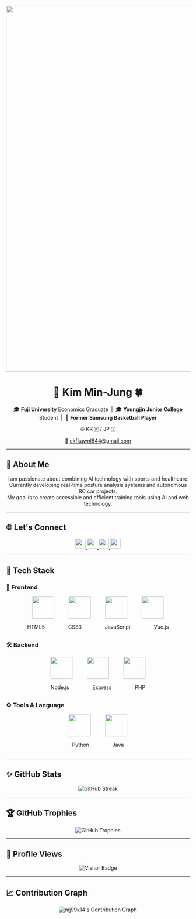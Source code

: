 

<p align="center">
  <img src="https://capsule-render.vercel.app/api?type=waving&color=6994CD&text=Welcome%20to%20Min-Jung's%20GitHub!&animation=twinkling&height=250&fontSize=60&fontColor=FFFFFF&fontAlign=center" width="1000"/>
</p>

<h1 align="center">🐼 Kim Min-Jung 🍀</h1>

<p align="center">
  🎓 <b>Fuji University</b> Economics Graduate &nbsp;|&nbsp;
  🎓 <b>Youngjin Junior College</b> Student &nbsp;|&nbsp;
  🏀 <b>Former Samsung Basketball Player</b>
</p>

<p align="center">
  🌐 KR 🇰 / JP 🇯
</p>

<p align="center">
  📧 <a href="mailto:ekfkawnl644@gmail.com">ekfkawnl644@gmail.com</a>
</p>

---

## 👋 About Me

<p align="center">
  I am passionate about combining AI technology with sports and healthcare. <br>
  Currently developing real-time posture analysis systems and autonomous RC car projects.<br>
  My goal is to create accessible and efficient training tools using AI and web technology.
</p>

---

## 🌐 Let's Connect
<p align="center">
  <a href="https://github.com/mj99k14">
    <img src="https://img.shields.io/badge/GitHub-181717?style=flat&logo=github&logoColor=white" height="28"/>
  </a>
  <a href="https://www.instagram.com/minjung_K13/">
    <img src="https://img.shields.io/badge/Instagram-E4405F?style=flat&logo=instagram&logoColor=white" height="28"/>
  </a>
  <a href="mailto:ekfkawnl644@gmail.com">
    <img src="https://img.shields.io/badge/Gmail-D14836?style=flat&logo=gmail&logoColor=white" height="28"/>
  </a>
  <a href="https://zenn.dev/kmj13">
    <img src="https://img.shields.io/badge/Zenn-3EA8FF?style=flat&logo=zenn&logoColor=white" height="28"/>
  </a>
</p>

---

## 🧰 Tech Stack

### 🎨 Frontend
<p align="center" style="gap: 40px; display: flex; justify-content: center; align-items: center;">
  <img src="https://cdn.jsdelivr.net/gh/devicons/devicon/icons/html5/html5-original.svg" width="60" height="60"/>
  <img src="https://cdn.jsdelivr.net/gh/devicons/devicon/icons/css3/css3-original.svg" width="60" height="60"/>
  <img src="https://cdn.jsdelivr.net/gh/devicons/devicon/icons/javascript/javascript-original.svg" width="60" height="60"/>
  <img src="https://cdn.jsdelivr.net/gh/devicons/devicon/icons/vuejs/vuejs-original.svg" width="60" height="60"/>
</p>
<p align="center" style="margin-bottom: 30px;">
  <span style="font-size:14px;margin: 0 30px;">HTML5</span>
  <span style="font-size:14px;margin: 0 30px;">CSS3</span>
  <span style="font-size:14px;margin: 0 30px;">JavaScript</span>
  <span style="font-size:14px;margin: 0 30px;">Vue.js</span>
</p>

### 🛠️ Backend
<p align="center" style="gap: 40px; display: flex; justify-content: center; align-items: center;">
  <img src="https://cdn.jsdelivr.net/gh/devicons/devicon/icons/nodejs/nodejs-original.svg" width="60" height="60"/>
  <img src="https://cdn.jsdelivr.net/gh/devicons/devicon/icons/express/express-original.svg" width="60" height="60"/>
  <img src="https://cdn.jsdelivr.net/gh/devicons/devicon/icons/php/php-original.svg" width="60" height="60"/>
</p>
<p align="center" style="margin-bottom: 30px;">
  <span style="font-size:14px;margin: 0 30px;">Node.js</span>
  <span style="font-size:14px;margin: 0 30px;">Express</span>
  <span style="font-size:14px;margin: 0 30px;">PHP</span>
</p>

### ⚙️ Tools & Language
<p align="center" style="gap: 40px; display: flex; justify-content: center; align-items: center;">
  <img src="https://cdn.jsdelivr.net/gh/devicons/devicon/icons/python/python-original.svg" width="60" height="60"/>
  <img src="https://cdn.jsdelivr.net/gh/devicons/devicon/icons/java/java-original.svg" width="60" height="60"/>
</p>
<p align="center" style="margin-bottom: 30px;">
  <span style="font-size:14px;margin: 0 30px;">Python</span>
  <span style="font-size:14px;margin: 0 30px;">Java</span>
</p>

---

## ✨ GitHub Stats
<p align="center">
  <img src="https://streak-stats.demolab.com?user=mj99k14&theme=default&hide_border=true&ring=6994CD&fire=6994CD&currStreakLabel=6994CD" alt="GitHub Streak"/>
</p>

---

## 🏆 GitHub Trophies
<p align="center">
  <img src="https://github-profile-trophy.vercel.app/?username=mj99k14&theme=transparent&no-frame=true&margin-w=15&column=4&title=Commit,Followers,Repositories,Experience" alt="GitHub Trophies"/>
</p>

---

## 👀 Profile Views
<p align="center">
  <img src="https://komarev.com/ghpvc/?username=mj99k14&style=flat-square&color=blue" alt="Visitor Badge"/>
</p>

---

## 📈 Contribution Graph
<p align="center">
  <img src="https://github-activity-graph.vercel.app/graph?username=mj99k14&theme=github-light&color=6994CD&line=88B4E7&point=1E70BF&area=true&hide_border=true" alt="mj99k14's Contribution Graph"/>
</p>
